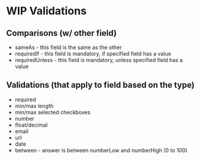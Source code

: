 # WIP Validations

## Comparisons (w/ other field)
* sameAs - this field is the same as the other
* requiredIf - this field is mandatory, if specified field has a value
* requiredUnless - this field is mandatory, unless specified field has a value

## Validations (that apply to field based on the type)
* required
* min/max length
* min/max selected checkboxes
* number
* float/decimal
* email
* url
* date
* between - answer is between numberLow and numberHigh (0 to 100)
